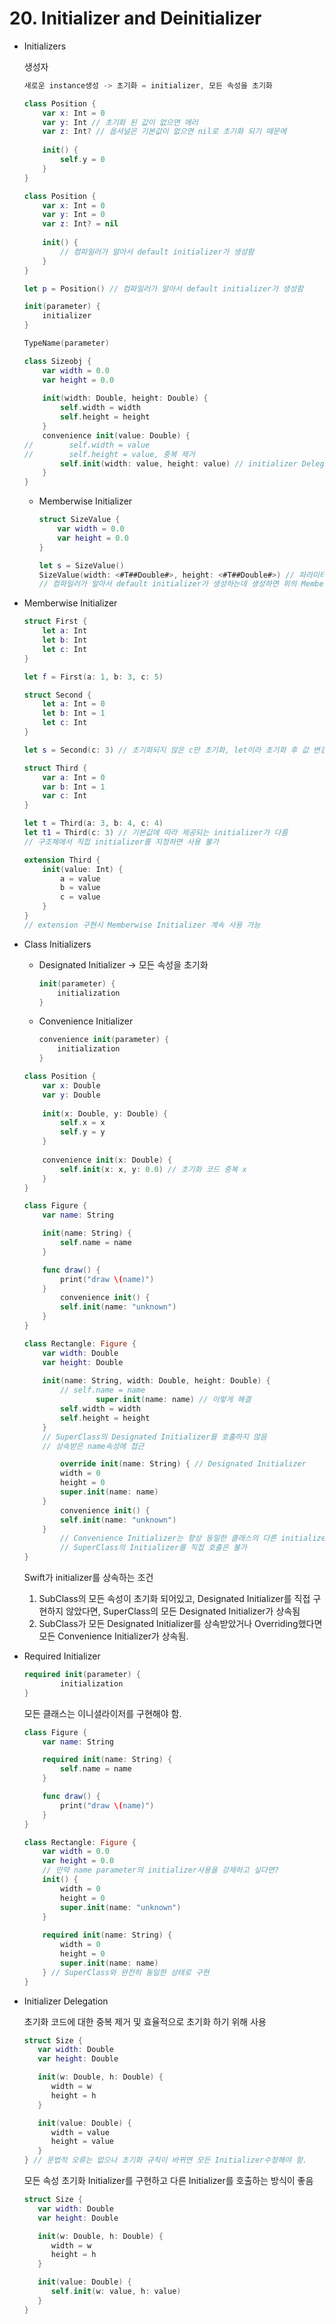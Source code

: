 # 20. Initializer and Deinitializer

- Initializers

    생성자

    ```swift
    새로운 instance생성 -> 초기화 = initializer, 모든 속성을 초기화
    ```

    ```swift
    class Position {
        var x: Int = 0
        var y: Int // 초기화 된 값이 없으면 에러
        var z: Int? // 옵셔널은 기본값이 없으면 nil로 초기화 되기 때문에
        
        init() {
            self.y = 0
        }
    }
    ```

    ```swift
    class Position {
        var x: Int = 0
        var y: Int = 0
        var z: Int? = nil
        
        init() {
            // 컴파일러가 알아서 default initializer가 생성함
        }
    }

    let p = Position() // 컴파일러가 알아서 default initializer가 생성함
    ```

    ```swift
    init(parameter) {
        initializer
    }

    TypeName(parameter)
    ```

    ```swift
    class Sizeobj {
        var width = 0.0
        var height = 0.0
        
        init(width: Double, height: Double) {
            self.width = width
            self.height = height
        }
        convenience init(value: Double) {
    //        self.width = value
    //        self.height = value, 중복 제거
            self.init(width: value, height: value) // initializer Delegation
        }
    }
    ```

    - Memberwise Initializer

        ```swift
        struct SizeValue {
            var width = 0.0
            var height = 0.0
        }

        let s = SizeValue()
        SizeValue(width: <#T##Double#>, height: <#T##Double#>) // 파라미터 이름도 속성과 동일, 개수도 파라미터 수랑 동일
        // 컴파일러가 알아서 default initializer가 생성하는데 생성하면 위의 Memberwise Initializer사용 불가
        ```

- Memberwise Initializer

    ```swift
    struct First {
        let a: Int
        let b: Int
        let c: Int
    }

    let f = First(a: 1, b: 3, c: 5)

    struct Second {
        let a: Int = 0
        let b: Int = 1
        let c: Int
    }

    let s = Second(c: 3) // 초기화되지 않은 c만 초기화, let이라 초기화 후 값 변경 x

    struct Third {
        var a: Int = 0
        var b: Int = 1
        var c: Int
    }

    let t = Third(a: 3, b: 4, c: 4)
    let t1 = Third(c: 3) // 기본값에 따라 제공되는 initializer가 다름
    // 구조체에서 직접 initializer를 지정하면 사용 불가

    extension Third {
        init(value: Int) {
            a = value
            b = value
            c = value
        }
    }
    // extension 구현시 Memberwise Initializer 계속 사용 가능
    ```

- Class Initializers
    - Designated Initializer → 모든 속성을 초기화

        ```swift
        init(parameter) {
            initialization
        }
        ```

    - Convenience Initializer

        ```swift
        convenience init(parameter) {
            initialization
        }
        ```

    ```swift
    class Position {
        var x: Double
        var y: Double
        
        init(x: Double, y: Double) {
            self.x = x
            self.y = y
        }
        
        convenience init(x: Double) {
            self.init(x: x, y: 0.0) // 초기화 코드 중복 x
        }
    }
    ```

    ```swift
    class Figure {
        var name: String

        init(name: String) {
            self.name = name
        }

        func draw() {
            print("draw \(name)")
        }
            convenience init() {
            self.init(name: "unknown")
        }
    }

    class Rectangle: Figure {
        var width: Double
        var height: Double
        
        init(name: String, width: Double, height: Double) {
            // self.name = name
                    super.init(name: name) // 이렇게 해결
            self.width = width
            self.height = height
        }
        // SuperClass의 Designated Initializer를 호출하지 않음
        // 상속받은 name속성에 접근

            override init(name: String) { // Designated Initializer
            width = 0
            height = 0
            super.init(name: name)
        }
            convenience init() {
            self.init(name: "unknown")
        }
            // Convenience Initializer는 항상 동일한 클래스의 다른 initializer를 호출
            // SuperClass의 Initializer를 직접 호출은 불가
    }
    ```

    Swift가 initializer를 상속하는 조건

    1.  SubClass의 모든 속성이 초기화 되어있고, Designated Initializer를 직접 구현하지 않았다면, SuperClass의 모든 Designated Initializer가 상속됨
    2. SubClass가 모든 Designated Initializer를 상속받았거나 Overriding했다면 모든 Convenience Initializer가 상속됨.
- Required Initializer

    ```swift
    required init(parameter) {
            initialization
    }
    ```

    모든 클래스는 이니셜라이저를 구현해야 함.

    ```swift
    class Figure {
        var name: String

        required init(name: String) {
            self.name = name
        }

        func draw() {
            print("draw \(name)")
        }
    }

    class Rectangle: Figure {
        var width = 0.0
        var height = 0.0
        // 만약 name parameter의 initializer사용을 강제하고 싶다면?
        init() {
            width = 0
            height = 0
            super.init(name: "unknown")
        }
        
        required init(name: String) {
            width = 0
            height = 0
            super.init(name: name)
        } // SuperClass와 완전히 동일한 상태로 구현
    }
    ```

- Initializer Delegation

    초기화 코드에 대한 중복 제거 및 효율적으로 초기화 하기 위해 사용

    ```swift
    struct Size {
       var width: Double
       var height: Double

       init(w: Double, h: Double) {
          width = w
          height = h
       }

       init(value: Double) {
          width = value
          height = value
       }
    } // 문법적 오류는 없으나 초기화 규칙이 바뀌면 모든 Initializer수정해야 함.
    ```

    모든 속성 초기화 Initializer를 구현하고 다른 Initializer를 호출하는 방식이 좋음

    ```swift
    struct Size {
       var width: Double
       var height: Double

       init(w: Double, h: Double) {
          width = w
          height = h
       }

       init(value: Double) {
          self.init(w: value, h: value)
       }
    }
    ```